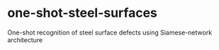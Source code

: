 # one-shot-steel-surfaces

One-shot recognition of steel surface defects using Siamese-network architecture
